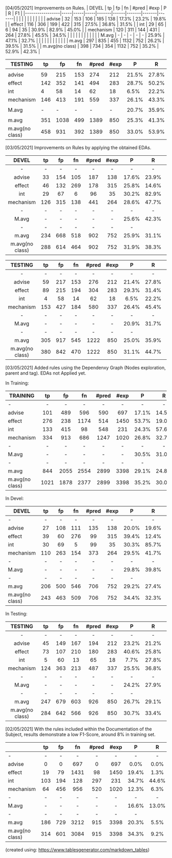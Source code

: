 [04/05/2021] Improvements on Rules.
|      DEVEL      | tp  | fp  | fn  | #pred | #exp | P     | R     | F1    |
|-----------------|-----|-----|-----|-------|------|-------|-------|-------|
|                 |     |     |     |       |      |       |       |       |
| advise          | 32  | 153 | 106 | 185   | 138  | 17.3% | 23.2% | 19.8% |
| effect          | 116 | 306 | 199 | 422   | 315  | 27.5% | 36.8% | 31.5% |
| int             | 29  | 65  | 6   | 94    | 35   | 30.9% | 82.9% | 45.0% |
| mechanism       | 120 | 311 | 144 | 431   | 264  | 27.8% | 45.5% | 34.5% |
|                 |     |     |     |       |      |       |       |       |
| M.avg           | -   | -   | -   | -     | -    | 25.9% | 47.1% | 32.7% |
|                 |     |     |     |       |      |       |       |       |
| m.avg           | 297 | 835 | 455 | 1132  | 752  | 26.2% | 39.5% | 31.5% |
| m.avg(no class) | 398 | 734 | 354 | 1132  | 752  | 35.2% | 52.9% | 42.3% |


|     TESTING     | tp  | fp   | fn  | #pred | #exp | P     | R     | F1    |
|-----------------|-----|------|-----|-------|------|-------|-------|-------|
|                 |     |      |     |       |      |       |       |       |
| advise          | 59  | 215  | 153 | 274   | 212  | 21.5% | 27.8% | 24.3% |
| effect          | 142 | 352  | 141 | 494   | 283  | 28.7% | 50.2% | 36.6% |
| int             | 4   | 58   | 14  | 62    | 18   | 6.5%  | 22.2% | 10.0% |
| mechanism       | 146 | 413  | 191 | 559   | 337  | 26.1% | 43.3% | 32.6% |
|                 |     |      |     |       |      |       |       |       |
| M.avg           | -   | -    | -   | -     | -    | 20.7% | 35.9% | 25.9% |
|                 |     |      |     |       |      |       |       |       |
| m.avg           | 351 | 1038 | 499 | 1389  | 850  | 25.3% | 41.3% | 31.4% |
| m.avg(no class) | 458 | 931  | 392 | 1389  | 850  | 33.0% | 53.9% | 40.9% |

[03/05/2021] Improvements on Rules by applying the obtained EDAs.


|      DEVEL      |  tp |  fp |  fn | #pred | #exp |   P   |   R   |   F1  |
|:---------------:|:---:|:---:|:---:|:-----:|:----:|:-----:|:-----:|:-----:|
|        -        |  -  |  -  |  -  |   -   |   -  |   -   |   -   |       |
| advise          |  33 | 154 | 105 |  187  |  138 | 17.6% | 23.9% | 20.3% |
| effect          |  46 | 132 | 269 |  178  |  315 | 25.8% | 14.6% | 18.7% |
| int             |  29 |  67 |  6  |   96  |  35  | 30.2% | 82.9% | 44.3% |
| mechanism       | 126 | 315 | 138 |  441  |  264 | 28.6% | 47.7% | 35.7% |
|        -        |  -  |  -  |  -  |   -   |   -  |   -   |   -   |   -   |
| M.avg           |  -  |  -  |  -  |   -   |   -  | 25.6% | 42.3% | 29.7% |
|        -        |  -  |  -  |  -  |   -   |   -  |   -   |       |   -   |
| m.avg           | 234 | 668 | 518 |  902  |  752 | 25.9% | 31.1% | 28.3% |
| m.avg(no class) | 288 | 614 | 464 |  902  |  752 | 31.9% | 38.3% | 34.8% |


|     TESTING     |  tp |  fp |  fn | #pred | #exp |   P   |   R   |   F1  |
|:---------------:|:---:|:---:|:---:|:-----:|:----:|:-----:|:-----:|:-----:|
|        -        |  -  |  -  |  -  |   -   |   -  |   -   |   -   |       |
| advise          |  59 | 217 | 153 |  276  |  212 | 21.4% | 27.8% | 24.2% |
| effect          |  89 | 215 | 194 |  304  |  283 | 29.3% | 31.4% | 30.3% |
| int             |  4  |  58 |  14 |   62  |  18  |  6.5% | 22.2% | 10.0% |
| mechanism       | 153 | 427 | 184 |  580  |  337 | 26.4% | 45.4% | 33.4% |
|        -        |  -  |  -  |  -  |   -   |   -  |   -   |   -   |   -   |
| M.avg           |  -  |  -  |  -  |   -   |   -  | 20.9% | 31.7% | 24.5% |
|        -        |  -  |  -  |  -  |   -   |   -  |   -   |       |   -   |
| m.avg           | 305 | 917 | 545 |  1222 |  850 | 25.0% | 35.9% | 29.4% |
| m.avg(no class) | 380 | 842 | 470 |  1222 |  850 | 31.1% | 44.7% | 36.7% |

[03/05/2021] Added rules using the Dependenxy Graph (Nodes exploration, parent and tag). EDAs not Applied yet.

In Training:

|     TRAINING    |  tp  |  fp  |  fn  | #pred | #exp |   P   |   R   |   F1  |
|-----------------|:----:|:----:|:----:|:-----:|:----:|:-----:|:-----:|:-----:|
|        -        |   -  |   -  |   -  |   -   |   -  |   -   |   -   |       |
| advise          |  101 |  489 |  596 |  590  |  697 | 17.1% | 14.5% | 15.7% |
| effect          |  276 |  238 | 1174 |  514  | 1450 | 53.7% | 19.0% | 28.1% |
| int             |  133 |  415 |  98  |  548  |  231 | 24.3% | 57.6% | 34.1% |
| mechanism       |  334 |  913 |  686 |  1247 | 1020 | 26.8% | 32.7% | 29.5% |
|        -        |   -  |   -  |   -  |   -   |   -  |   -   |   -   |   -   |
| M.avg           |   -  |   -  |   -  |   -   |   -  | 30.5% | 31.0% | 26.9% |
|        -        |   -  |   -  |   -  |   -   |   -  |   -   |       |   -   |
| m.avg           |  844 | 2055 | 2554 |  2899 | 3398 | 29.1% | 24.8% | 26.8% |
| m.avg(no class) | 1021 | 1878 | 2377 |  2899 | 3398 | 35.2% | 30.0% | 32.4% |

In Devel:

|     DEVEL       |  tp |  fp |  fn | #pred | #exp |   P   |   R   |   F1  |
|-----------------|:---:|:---:|:---:|:-----:|:----:|:-----:|:-----:|:-----:|
|        -        |  -  |  -  |  -  |   -   |   -  |   -   |   -   |       |
| advise          |  27 | 108 | 111 |  135  |  138 | 20.0% | 19.6% | 19.8% |
| effect          |  39 |  60 | 276 |   99  |  315 | 39.4% | 12.4% | 18.8% |
| int             |  30 |  69 |  5  |   99  |  35  | 30.3% | 85.7% | 44.8% |
| mechanism       | 110 | 263 | 154 |  373  |  264 | 29.5% | 41.7% | 34.5% |
|        -        |  -  |  -  |  -  |   -   |   -  |   -   |   -   |   -   |
| M.avg           |  -  |  -  |  -  |   -   |   -  | 29.8% | 39.8% | 29.5% |
|        -        |  -  |  -  |  -  |   -   |   -  |   -   |       |   -   |
| m.avg           | 206 | 500 | 546 |  706  |  752 | 29.2% | 27.4% | 28.3% |
| m.avg(no class) | 243 | 463 | 509 |  706  |  752 | 34.4% | 32.3% | 33.3% |

In Testing:

|     TESTING     |  tp |  fp |  fn | #pred | #exp |   P   |   R   |   F1  |
|:---------------:|:---:|:---:|:---:|:-----:|:----:|:-----:|:-----:|:-----:|
|        -        |  -  |  -  |  -  |   -   |   -  |   -   |   -   |       |
| advise          |  45 | 149 | 167 |  194  |  212 | 23.2% | 21.2% | 22.2% |
| effect          |  73 | 107 | 210 |  180  |  283 | 40.6% | 25.8% | 31.5% |
| int             |  5  |  60 |  13 |   65  |  18  |  7.7% | 27.8% | 12.0% |
| mechanism       | 124 | 363 | 213 |  487  |  337 | 25.5% | 36.8% | 30.1% |
|        -        |  -  |  -  |  -  |   -   |   -  |   -   |   -   |   -   |
| M.avg           |  -  |  -  |  -  |   -   |   -  | 24.2% | 27.9% | 24.0% |
|        -        |  -  |  -  |  -  |   -   |   -  |   -   |       |   -   |
| m.avg           | 247 | 679 | 603 |  926  |  850 | 26.7% | 29.1% | 27.8% |
| m.avg(no class) | 284 | 642 | 566 |  926  |  850 | 30.7% | 33.4% | 32.0% |

[02/05/2021] With the rules included within the Documentation of the Subject, results demonstrate a low F1-Score, around 8% in training set.

|                 |  tp |  fp |  fn  | #pred | #exp |   P   |   R   |   F1  |
|-----------------|:---:|:---:|:----:|:-----:|:----:|:-----:|:-----:|:-----:|
| -               |  -  |  -  |   -  |   -   |   -  |   -   |   -   |       |
| advise          |  0  |  0  |  697 |   0   |  697 |  0.0% |  0.0% |  0.0% |
| effect          |  19 |  79 | 1431 |   98  | 1450 | 19.4% |  1.3% |  2.5% |
| int             | 103 | 194 |  128 |  297  |  231 | 34.7% | 44.6% | 39.0% |
| mechanism       |  64 | 456 |  956 |  520  | 1020 | 12.3% |  6.3% |  8.3% |
| -               |  -  |  -  |   -  |   -   |   -  |   -   |   -   |   -   |
| M.avg           |  -  |  -  |   -  |   -   |   -  | 16.6% | 13.0% | 12.4% |
| -               |  -  |  -  |   -  |   -   |   -  |   -   |       |   -   |
| m.avg           | 186 | 729 | 3212 |  915  | 3398 | 20.3% |  5.5% |  8.6% |
| m.avg(no class) | 314 | 601 | 3084 |  915  | 3398 | 34.3% |  9.2% | 14.6% |

(created using: https://www.tablesgenerator.com/markdown_tables)
